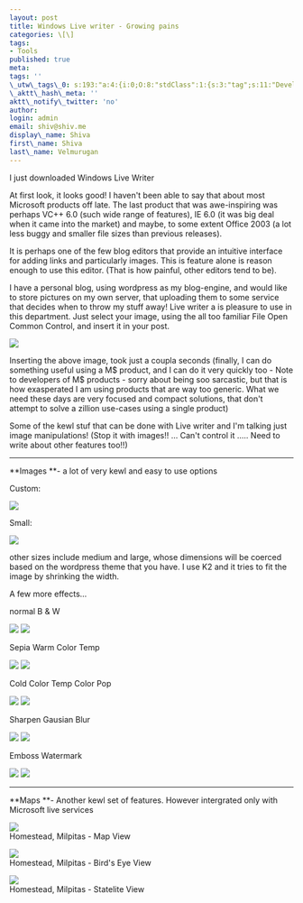 ```yaml
---
layout: post
title: Windows Live writer - Growing pains
categories: \[\]
tags:
- Tools
published: true
meta:
tags: ''
\_utw\_tags\_0: s:193:"a:4:{i:0;O:8:"stdClass":1:{s:3:"tag";s:11:"Development";}i:1;O:8:"stdClass":1:{s:3:"tag";s:7:"Reviews";}i:2;O:8:"stdClass":1:{s:3:"tag";s:5:"Tools";}i:3;O:8:"stdClass":1:{s:3:"tag";s:3:"Web";}}";
\_aktt\_hash\_meta: ''
aktt\_notify\_twitter: 'no'
author:
login: admin
email: shiv@shiv.me
display\_name: Shiva
first\_name: Shiva
last\_name: Velmurugan
---
```


I just downloaded Windows Live Writer

At first look, it looks good! I haven't been able to say that about most Microsoft products off late. The last product that was awe-inspiring was perhaps VC++ 6.0 (such wide range of features), IE 6.0 (it was big deal when it came into the market) and maybe, to some extent Office 2003 (a lot less buggy and smaller file sizes than previous releases).

It is perhaps one of the few blog editors that provide an intuitive interface for adding links and particularly images. This is feature alone is reason enough to use this editor. (That is how painful, other editors tend to be). 

I have a personal blog, using wordpress as my blog-engine, and would like to store pictures on my own server, that uploading them to some service that decides when to throw my stuff away! Live writer a is pleasure to use in this department. Just select your image, using the all too familiar File Open Common Control, and insert it in your post.

[![](/images/bunty_thumb2.jpg)][0] 

Inserting the above image, took just a coupla seconds (finally, I can do something useful using a M$ product, and I can do it very quickly too - Note to developers of M$ products - sorry about being soo sarcastic, but that is how exasperated I am using products that are way too generic. What we need these days are very focused and compact solutions, that don't attempt to solve a zillion use-cases using a single product)

Some of the kewl stuf that can be done with Live writer and I'm talking just image manipulations! (Stop it with images!! ... Can't control it ..... Need to write about other features too!!)

**** 

**Images **- a lot of very kewl and easy to use options

Custom:

[![](/images/bubbly_thumb4.jpg)][1] 

Small:

[![](/images/bubbly8.jpg)][2] 

other sizes include medium and large, whose dimensions will be coerced based on the wordpress theme that you have. I use K2 and it tries to fit the image by shrinking the width.

A few more effects...

normal                                        B & W

[![](/images/bubbly_thumb12.jpg)][3] [![](/images/bubbly_thumb13.jpg)][4]

[][5] Sepia                                         Warm Color Temp

[][3][![](/images/bubbly_thumb121.jpg)][3] ![](/images/bubbly_thumb1231.jpg) 

Cold Color Temp                         Color Pop

[![](/images/bubbly_thumb1263.jpg)][3] [![](/images/bubbly_thumb1264.jpg)][3] 

Sharpen                                      Gausian Blur

[![](/images/bubbly_thumb1265.jpg)][3] [![](/images/bubbly_thumb1266.jpg)][3]

Emboss                                       Watermark

[![](/images/bubbly_thumb1267.jpg)][3] [![](/images/bubbly_thumb1279.jpg)][3] 

**** 

**Maps **- Another kewl set of features. However intergrated only with Microsoft live services

[![](/images/map6a5a8d61a645.jpg)][6]  
Homestead, Milpitas - Map View

[![](/images/map04e799187f46.jpg)][7]  
Homestead, Milpitas - Bird's Eye View

[![](/images/map7dea81fb1474.jpg)][8]  
Homestead, Milpitas - Statelite View


[0]: http://shvelmur.com/images/wpress/WindowsLivewriterGrowingpains_A23C/bunty4.jpg
[1]: http://shvelmur.com/images/wpress/WindowsLivewriterGrowingpains_A23C/bubbly12.jpg
[2]: http://shvelmur.com/images/wpress/WindowsLivewriterGrowingpains_A23C/bubbly9.jpg
[3]: http://shvelmur.com/images/wpress/WindowsLivewriterGrowingpains_A23C/bubbly32.jpg
[4]: http://shvelmur.com/images/wpress/WindowsLivewriterGrowingpains_A23C/bubbly33.jpg
[5]: http://shvelmur.com/images/wpress/WindowsLivewriterGrowingpains_A23C/bubbly22.jpg
[6]: http://local.live.com/default.aspx?v=2&cp=37.42154~-121.921&lvl=15&style=r "Click to view this map on Live.com"
[7]: http://local.live.com/default.aspx?v=2&cp=37.42234~-121.9207&lvl=1&style=o&scene=5853204 "Click to view this map on Live.com"
[8]: http://local.live.com/default.aspx?v=2&cp=37.42234~-121.9206&lvl=16&style=h "Click to view this map on Live.com"